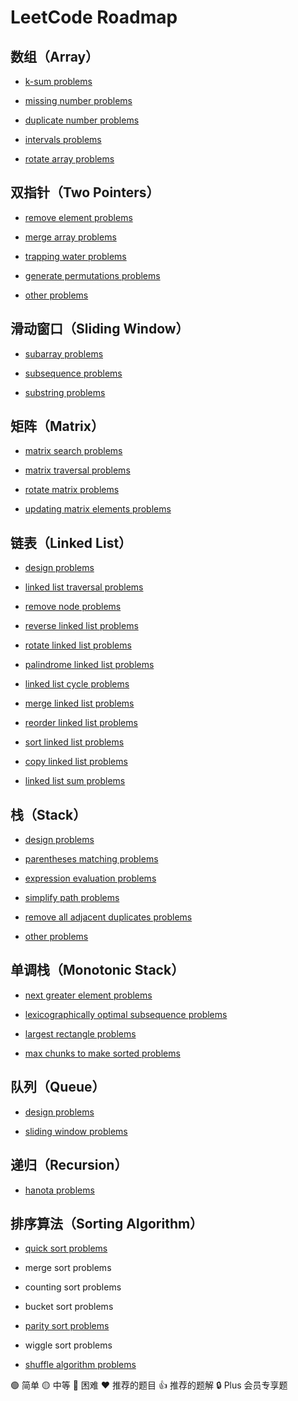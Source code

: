 # LeetCode Roadmap

## 数组（Array）

- [k-sum problems](/array/k-sum-problems.md)

- [missing number problems](/array/missing-number-problems.md)

- [duplicate number problems](/array/duplicate-number-problems.md)

- [intervals problems](/array/intervals-problems.md)

- [rotate array problems](/array/rotate-array-problems.md)

## 双指针（Two Pointers）

- [remove element problems](/two-pointers/remove-element-problems.md)

- [merge array problems](/two-pointers/merge-array-problems.md)

- [trapping water problems](/two-pointers/trapping-water-problems.md)

- [generate permutations problems](/two-pointers/generate-permutations-problems.md)

- [other problems](/two-pointers/other-problems.md)

## 滑动窗口（Sliding Window）

- [subarray problems](/sliding-window/subarray-problems.md)

- [subsequence problems](/sliding-window/subsequence-problems.md)

- [substring problems](/sliding-window/substring-problems.md)

## 矩阵（Matrix）

- [matrix search problems](/matrix/matrix-search-problems.md)

- [matrix traversal problems](/matrix/matrix-traversal-problems.md)

- [rotate matrix problems](/matrix/rotate-matrix-problems.md)

- [updating matrix elements problems](/matrix/updating-matrix-elements-problems.md)

## 链表（Linked List）

- [design problems](/linked-list/design-problems.md)

- [linked list traversal problems](/linked-list/linked-list-traversal-problems.md)

- [remove node problems](/linked-list/remove-node-problems.md)

- [reverse linked list problems](/linked-list/reverse-linked-list-problems.md)

- [rotate linked list problems](/linked-list/rotate-linked-list-problems.md)

- [palindrome linked list problems](/linked-list/palindrome-linked-list-problems.md)

- [linked list cycle problems](/linked-list/linked-list-cycle-problems.md)

- [merge linked list problems](/linked-list/merge-linked-list-problems.md)

- [reorder linked list problems](/linked-list/reorder-linked-list-problems.md)

- [sort linked list problems](/linked-list/sort-linked-list-problems.md)

- [copy linked list problems](/linked-list/copy-linked-list-problems.md)

- [linked list sum problems](/linked-list/linked-list-sum-problems.md)

## 栈（Stack）

- [design problems](/stack/design-problems.md)

- [parentheses matching problems](/stack/parentheses-matching-problems.md)

- [expression evaluation problems](/stack/expression-evaluation-problems.md)

- [simplify path problems](/stack/simplify-path-problems.md)

- [remove all adjacent duplicates problems](/stack/remove-all-adjacent-duplicates-problems.md)

- [other problems](/stack/other-problems.md)

## 单调栈（Monotonic Stack）

- [next greater element problems](/monotonic-stack/next-greater-element-problems.md)

- [lexicographically optimal subsequence problems](/monotonic-stack/lexicographically-optimal-subsequence-problems.md)

- [largest rectangle problems](/monotonic-stack/largest-rectangle-problems.md)

- [max chunks to make sorted problems](/monotonic-stack/max-chunks-to-make-sorted-problems.md)

## 队列（Queue）

- [design problems](/queue/design-problems.md)

- [sliding window problems](/queue/sliding-window-problems.md)

## 递归（Recursion）

- [hanota problems](/recursion/hanota-problems.md)

## 排序算法（Sorting Algorithm）

- [quick sort problems](/sorting-algorithm/quick-sort-problems.md)

- merge sort problems

- counting sort problems

- bucket sort problems

- [parity sort problems](/sorting-algorithm/parity-sort-problems.md)

- wiggle sort problems

- [shuffle algorithm problems](/sorting-algorithm/shuffle-algorithm-problems.md)

🟢 简单 🟡 中等 🔴 困难 ❤ 推荐的题目 👍 推荐的题解 🔒 Plus 会员专享题